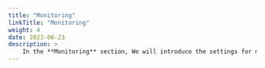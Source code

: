 ```yaml
---
title: "Monitoring"
linkTitle: "Monitoring"
weight: 4
date: 2023-06-23
description: >
    In the **Monitoring** section, We will introduce the settings for monitorings.
---
```


